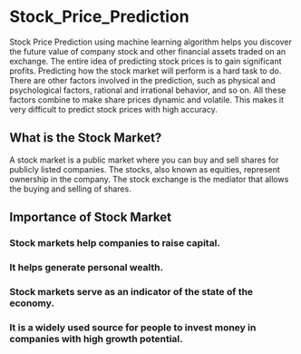 # Stock_Price_Prediction
Stock Price Prediction using machine learning algorithm helps you discover the future value of company stock and other financial assets traded on an exchange. The entire idea of predicting stock prices is to gain significant profits. Predicting how the stock market will perform is a hard task to do. There are other factors involved in the prediction, such as physical and psychological factors, rational and irrational behavior, and so on. All these factors combine to make share prices dynamic and volatile. This makes it very difficult to predict stock prices with high accuracy. 
## What is the Stock Market?
A stock market is a public market where you can buy and sell shares for publicly listed companies. The stocks, also known as equities, represent ownership in the company. The stock exchange is the mediator that allows the buying and selling of shares. 
## Importance of Stock Market
### Stock markets help companies to raise capital.
### It helps generate personal wealth.
### Stock markets serve as an indicator of the state of the economy.
### It is a widely used source for people to invest money in companies with high growth potential.
